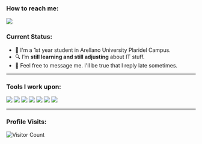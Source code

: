 ### How to reach me: 
<a href="mailto: awayanmarliemae@gmail.com">
<img src="https://img.shields.io/badge/-awayanmarliemaegmail.com-%23F7DF1E?&style=for-the-badge&logo=Microsoft-outlook&logoColor=black" ></a>

### Current Status:

- 🎒 I'm a 1st year student in Arellano University Plaridel Campus.
- 🔍 I’m <strong>still learning and still adjusting</strong> about IT stuff.
- 💬 Feel free to message me. I'll be true that I reply late sometimes.

------------------------------------------- 

### Tools I work upon:

<img src="https://img.shields.io/badge/html5-%23E34F26.svg?style=for-the-badge&logo=html5&logoColor=white"> <img src="https://img.shields.io/badge/css3%20-%2314354C.svg?&style=for-the-badge&logo=css3&logoColor=white">   <img src="https://img.shields.io/badge/javascript%20-%23323330.svg?&style=for-the-badge&logo=javascript&logoColor=%23F7DF1E">  <img src="http://img.shields.io/badge/-VS%20Code-000000?style=for-the-badge&logo=Visual-studio-code&logoColor=blue">  <img src="https://img.shields.io/badge/Canva-%2300C4CC.svg?style=for-the-badge&logo=Canva&logoColor=white"> <img src="https://img.shields.io/badge/figma-%23F24E1E.svg?style=for-the-badge&logo=figma&logoColor=white"> <img src="https://img.shields.io/badge/Eclipse-FE7A16.svg?style=for-the-badge&logo=Eclipse&logoColor=white">


[//]: <> (Credits: Last edited on: 05/26/23)


------------------------------------------- 

### Profile Visits:
![Visitor Count](https://profile-counter.glitch.me/{marliemae}/count.svg)
